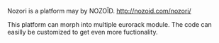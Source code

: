 Nozori is a platform may by NOZOÏD.
http://nozoid.com/nozori/

This platform can morph into multiple eurorack module.
The code can easilly be customized to get even more fuctionality.
